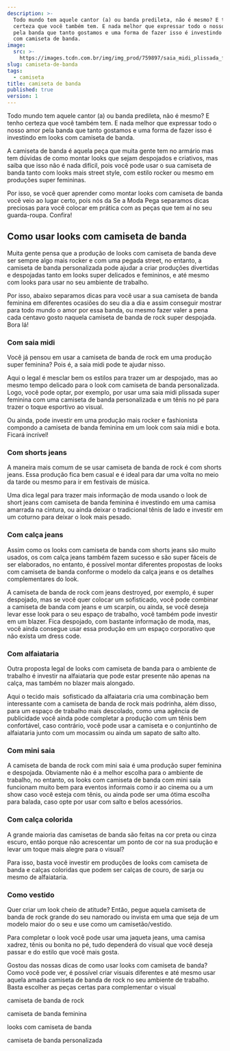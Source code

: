 ```yaml
---
description: >-
  Todo mundo tem aquele cantor (a) ou banda predileta, não é mesmo? E tenho
  certeza que você também tem. E nada melhor que expressar todo o nosso amor
  pela banda que tanto gostamos e uma forma de fazer isso é investindo em looks
  com camiseta de banda.
image:
  src: >-
    https://images.tcdn.com.br/img/img_prod/759897/saia_midi_plissada_floral_azul_5074513_1_20200912013502.jpg
slug: camiseta-de-banda
tags:
  - camiseta
title: camiseta de banda
published: true
version: 1
---
```

Todo mundo tem aquele cantor (a) ou banda predileta, não é mesmo? E tenho certeza que você também tem. E nada melhor que expressar todo o nosso amor pela banda que tanto gostamos e uma forma de fazer isso é investindo em looks com camiseta de banda.

A camiseta de banda é aquela peça que muita gente tem no armário mas tem dúvidas de como montar looks que sejam despojados e criativos, mas saiba que isso não é nada difícil, pois você pode usar o sua camiseta de banda tanto com looks mais street style, com estilo rocker ou mesmo em produções super femininas.

Por isso, se você quer aprender como montar looks com camiseta de banda você veio ao lugar certo, pois nós da Se a Moda Pega separamos dicas preciosas para você colocar em prática com as peças que tem aí no seu guarda-roupa. Confira!

## Como usar looks com camiseta de banda

Muita gente pensa que a produção de looks com camiseta de banda deve ser sempre algo mais rocker e com uma pegada street, no entanto, a camiseta de banda personalizada pode ajudar a criar produções divertidas e despojadas tanto em looks super delicados e femininos, e até mesmo com looks para usar no seu ambiente de trabalho.

Por isso, abaixo separamos dicas para você usar a sua camiseta de banda feminina em diferentes ocasiões do seu dia a dia e assim conseguir mostrar para todo mundo o amor por essa banda, ou mesmo fazer valer a pena cada centavo gosto naquela camiseta de banda de rock super despojada. Bora lá!

### Com saia midi

Você já pensou em usar a camiseta de banda de rock em uma produção super feminina? Pois é, a saia midi pode te ajudar nisso.

Aqui o legal é mesclar bem os estilos para trazer um ar despojado, mas ao mesmo tempo delicado para o look com camiseta de banda personalizada. Logo, você pode optar, por exemplo, por usar uma saia midi plissada super feminina com uma camiseta de banda personalizada e um tênis no pé para trazer o toque esportivo ao visual.

Ou ainda, pode investir em uma produção mais rocker e fashionista compondo a camiseta de banda feminina em um look com saia midi e bota. Ficará incrível!

### Com shorts jeans

A maneira mais comum de se usar camiseta de banda de rock é com shorts jeans. Essa produção fica bem casual e é ideal para dar uma volta no meio da tarde ou mesmo para ir em festivais de música.

Uma dica legal para trazer mais informação de moda usando o look de short jeans com camiseta de banda feminina é investindo em uma camisa amarrada na cintura, ou ainda deixar o tradicional tênis de lado e investir em um coturno para deixar o look mais pesado.

### Com calça jeans

Assim como os looks com camiseta de banda com shorts jeans são muito usados, os com calça jeans também fazem sucesso e são super fáceis de ser elaborados, no entanto, é possível montar diferentes propostas de looks com camiseta de banda conforme o modelo da calça jeans e os detalhes complementares do look.

A camiseta de banda de rock com jeans destroyed, por exemplo, é super despojado, mas se você quer colocar um sofisticado, você pode combinar a camiseta de banda com jeans e um scarpin, ou ainda, se você deseja levar esse look para o seu espaço de trabalho, você também pode investir em um blazer. Fica despojado, com bastante informação de moda, mas, você ainda consegue usar essa produção em um espaço corporativo que não exista um dress code.

### Com alfaiataria

Outra proposta legal de looks com camiseta de banda para o ambiente de trabalho é investir na alfaiataria que pode estar presente não apenas na calça, mas também no blazer mais alongado.

Aqui o tecido mais  sofisticado da alfaiataria cria uma combinação bem interessante com a camiseta de banda de rock mais podrinha, além disso, para um espaço de trabalho mais descolado, como uma agência de publicidade você ainda pode completar a produção com um tênis bem confortável, caso contrário, você pode usar a camiseta e o conjuntinho de alfaiataria junto com um mocassim ou ainda um sapato de salto alto.

### Com mini saia

A camiseta de banda de rock com mini saia é uma produção super feminina e despojada. Obviamente não é a melhor escolha para o ambiente de trabalho, no entanto, os looks com camiseta de banda com mini saia funcionam muito bem para eventos informais como ir ao cinema ou a um show caso você esteja com tênis, ou ainda pode ser uma ótima escolha para balada, caso opte por usar com salto e belos acessórios.

### Com calça colorida

A grande maioria das camisetas de banda são feitas na cor preta ou cinza escuro, então porque não acrescentar um ponto de cor na sua produção e levar um toque mais alegre para o visual?

Para isso, basta você investir em produções de looks com camiseta de banda e calças coloridas que podem ser calças de couro, de sarja ou mesmo de alfaiataria.

### Como vestido

Quer criar um look cheio de atitude? Então, pegue aquela camiseta de banda de rock grande do seu namorado ou invista em uma que seja de um modelo maior do o seu e use como um camisetão/vestido.

Para completar o look você pode usar uma jaqueta jeans, uma camisa xadrez, tênis ou bonita no pé, tudo dependerá do visual que você deseja passar e do estilo que você mais gosta.

Gostou das nossas dicas de como usar looks com camiseta de banda? Como você pode ver, é possível criar visuais diferentes e até mesmo usar aquela amada camiseta de banda de rock no seu ambiente de trabalho. Basta escolher as peças certas para complementar o visual

camiseta de banda de rock

camiseta de banda feminina

looks com camiseta de banda

camiseta de banda personalizada
